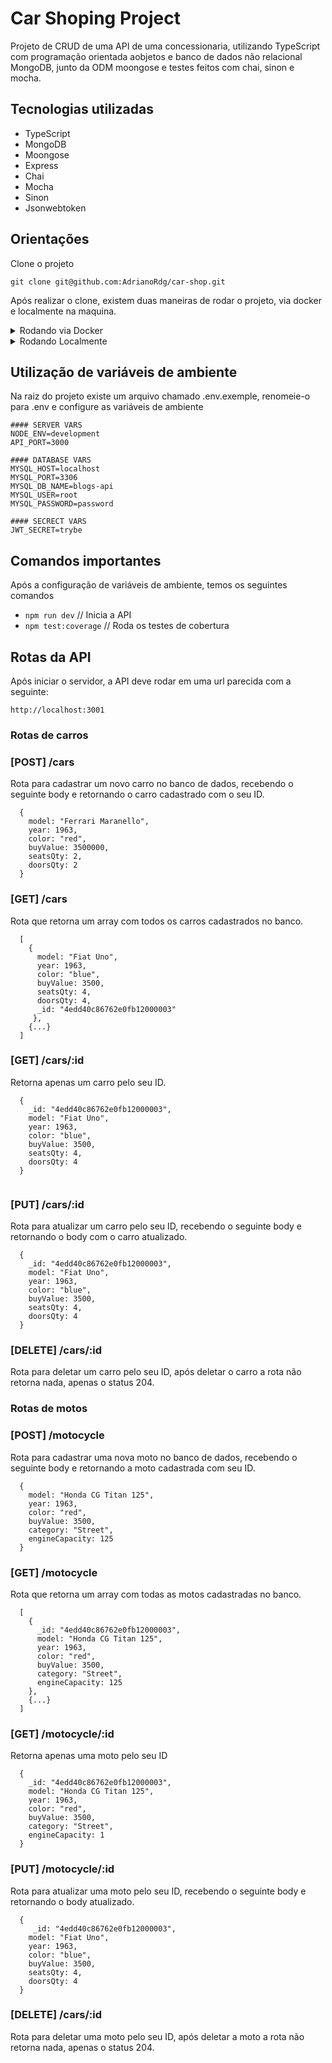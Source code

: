 # Car Shoping Project

Projeto de CRUD de uma API de uma concessionaria, utilizando TypeScript com programação orientada aobjetos e banco de dados não relacional MongoDB, junto da ODM moongose e testes feitos com chai, sinon e mocha.

## Tecnologias utilizadas

- TypeScript
- MongoDB
- Moongose
- Express
- Chai
- Mocha
- Sinon
- Jsonwebtoken

## Orientações

Clone o projeto

```
git clone git@github.com:AdrianoRdg/car-shop.git

```

Após realizar o clone, existem duas maneiras de rodar o projeto, via docker e localmente na maquina.

<details close>
    <summary>Rodando via Docker</summary>
    <br>
    
1. Suba o container

    `docker-compose up -d --build`

2. Abra o terminal do container

    `docker exec -it blogs_api bash`

3. Instale as dependências

    `npm install` 
    
</details>

<details close>
    <summary>Rodando Localmente</summary>
    <br>
    
1. Instale as dependências

    `npm install`
  
</details>


## Utilização de variáveis de ambiente

Na raiz do projeto existe um arquivo chamado .env.exemple, renomeie-o para .env e configure as variáveis de ambiente

```
#### SERVER VARS
NODE_ENV=development
API_PORT=3000

#### DATABASE VARS
MYSQL_HOST=localhost
MYSQL_PORT=3306
MYSQL_DB_NAME=blogs-api
MYSQL_USER=root
MYSQL_PASSWORD=password

#### SECRECT VARS
JWT_SECRET=trybe

```

## Comandos importantes

Após a configuração de variáveis de ambiente, temos os seguintes comandos

- `npm run dev` // Inicia a API
- `npm test:coverage` // Roda os testes de cobertura

## Rotas da API

Após iniciar o servidor, a API deve rodar em uma url parecida com a seguinte: 

    http://localhost:3001


### Rotas de carros

### [POST] /cars

Rota para cadastrar um novo carro no banco de dados, recebendo o seguinte body e retornando o carro cadastrado com o seu ID.

```
  {
    model: "Ferrari Maranello",
    year: 1963,
    color: "red",
    buyValue: 3500000,
    seatsQty: 2,
    doorsQty: 2
  }
```

### [GET] /cars

Rota que retorna um array com todos os carros cadastrados no banco.

```
  [
    {
      model: "Fiat Uno",
      year: 1963,
      color: "blue",
      buyValue: 3500,
      seatsQty: 4,
      doorsQty: 4,
      _id: "4edd40c86762e0fb12000003"
     },
    {...}
  ]
```

### [GET] /cars/:id

Retorna apenas um carro pelo seu ID.

```
  {
    _id: "4edd40c86762e0fb12000003",
    model: "Fiat Uno",
    year: 1963,
    color: "blue",
    buyValue: 3500,
    seatsQty: 4,
    doorsQty: 4
  }
 
```

### [PUT] /cars/:id

Rota para atualizar um carro pelo seu ID, recebendo o seguinte body e retornando o body com o carro atualizado.

```
  {
    _id: "4edd40c86762e0fb12000003",
    model: "Fiat Uno",
    year: 1963,
    color: "blue",
    buyValue: 3500,
    seatsQty: 4,
    doorsQty: 4
  }
```

### [DELETE] /cars/:id

Rota para deletar um carro pelo seu ID, após deletar o carro a rota não retorna nada, apenas o status 204.

### Rotas de motos

### [POST] /motocycle

Rota para cadastrar uma nova moto no banco de dados, recebendo o seguinte body e retornando a moto cadastrada com seu ID.

```
  {
    model: "Honda CG Titan 125",
    year: 1963,
    color: "red",
    buyValue: 3500,
    category: "Street",
    engineCapacity: 125
  }
```

### [GET] /motocycle

Rota que retorna um array com todas as motos cadastradas no banco.

```
  [
    {
      _id: "4edd40c86762e0fb12000003",
      model: "Honda CG Titan 125",
      year: 1963,
      color: "red",
      buyValue: 3500,
      category: "Street",
      engineCapacity: 125
    },
    {...}
  ]
```

### [GET] /motocycle/:id

Retorna apenas uma moto pelo seu ID

```
  {
    _id: "4edd40c86762e0fb12000003",
    model: "Honda CG Titan 125",
    year: 1963,
    color: "red",
    buyValue: 3500,
    category: "Street",
    engineCapacity: 1
  }  
```

### [PUT] /motocycle/:id

Rota para atualizar uma moto pelo seu ID, recebendo o seguinte body e retornando o body atualizado.

```
  {
     _id: "4edd40c86762e0fb12000003",
    model: "Fiat Uno",
    year: 1963,
    color: "blue",
    buyValue: 3500,
    seatsQty: 4,
    doorsQty: 4
  }
```

### [DELETE] /cars/:id

Rota para deletar uma moto pelo seu ID, após deletar a moto a rota não retorna nada, apenas o status 204.
